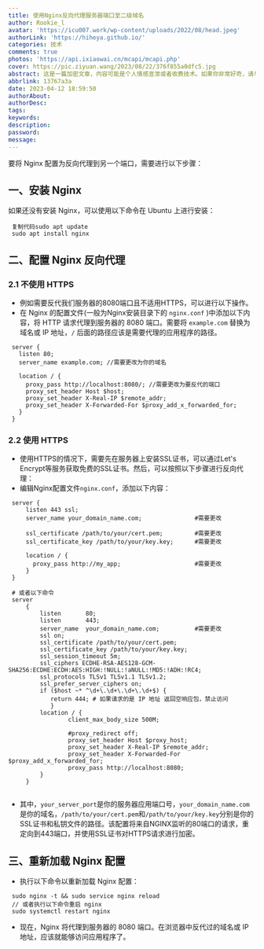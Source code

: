 ```yaml
---
title: 使用Nginx反向代理服务器端口至二级域名
author: Rookie_l
avatar: 'https://icu007.work/wp-content/uploads/2022/08/head.jpeg'
authorLink: 'https://hiheya.github.io/'
categories: 技术
comments: true
photos: 'https://api.ixiaowai.cn/mcapi/mcapi.php'
cover: https://pic.ziyuan.wang/2023/08/22/376f855a0dfc5.jpg
abstract: 这是一篇加密文章，内容可能是个人情感宣泄或者收费技术。如果你非常好奇，请与我联系。
abbrlink: 13767a3a
date: 2023-04-12 18:59:50
authorAbout:
authorDesc:
tags:
keywords:
description:
password:
message:
---
```


要将 Nginx 配置为反向代理到另一个端口，需要进行以下步骤：

## 一、安装 Nginx

如果还没有安装 Nginx，可以使用以下命令在 Ubuntu 上进行安装：

```
 复制代码sudo apt update
 sudo apt install nginx
```

## 二、配置 Nginx 反向代理

### 2.1 不使用 HTTPS 

- 例如需要反代我们服务器的8080端口且不适用HTTPS，可以进行以下操作。
- 在 Nginx 的配置文件(一般为Nginx安装目录下的 `nginx.conf` )中添加以下内容，将 HTTP 请求代理到服务器的 8080 端口。需要将 `example.com` 替换为域名或 IP 地址，`/` 后面的路径应该是需要代理的应用程序的路径。

```
 server {
   listen 80;
   server_name example.com; //需要更改为你的域名
 
   location / {
     proxy_pass http://localhost:8080/; //需要更改为要反代的端口
     proxy_set_header Host $host;
     proxy_set_header X-Real-IP $remote_addr;
     proxy_set_header X-Forwarded-For $proxy_add_x_forwarded_for;
   }
 }
```

### 2.2 使用 HTTPS

- 使用HTTPS的情况下，需要先在服务器上安装SSL证书，可以通过Let's Encrypt等服务获取免费的SSL证书。然后，可以按照以下步骤进行反向代理：
- 编辑Nginx配置文件`nginx.conf`，添加以下内容：

```
 server {
     listen 443 ssl;
     server_name your_domain_name.com;               #需要更改
 
     ssl_certificate /path/to/your/cert.pem;         #需要更改
     ssl_certificate_key /path/to/your/key.key;      #需要更改
 
     location / {
       proxy_pass http://my_app;                     #需要更改
     }
 }
 
 # 或者以下命令
 server 
     {
         listen       80;
         listen       443;
         server_name  your_domain_name.com;          #需要更改
         ssl on;
         ssl_certificate /path/to/your/cert.pem;
         ssl_certificate_key /path/to/your/key.key;
         ssl_session_timeout 5m;
         ssl_ciphers ECDHE-RSA-AES128-GCM-SHA256:ECDHE:ECDH:AES:HIGH:!NULL:!aNULL:!MD5:!ADH:!RC4;  
         ssl_protocols TLSv1 TLSv1.1 TLSv1.2;  
         ssl_prefer_server_ciphers on;
         if ($host ~* ^\d+\.\d+\.\d+\.\d+$) { 
            return 444; # 如果请求的是 IP 地址 返回空响应包，禁止访问
            }
         location / {
                 client_max_body_size 500M;
 
                 #proxy_redirect off;
                 proxy_set_header Host $proxy_host;
                 proxy_set_header X-Real-IP $remote_addr;
                 proxy_set_header X-Forwarded-For $proxy_add_x_forwarded_for;
                 proxy_pass http://localhost:8080;
         }
     }
 
```

- 其中，`your_server_port`是你的服务器应用端口号，`your_domain_name.com`是你的域名，`/path/to/your/cert.pem`和`/path/to/your/key.key`分别是你的SSL证书和私钥文件的路径。该配置将来自NGINX监听的80端口的请求，重定向到443端口，并使用SSL证书对HTTPS请求进行加密。

## 三、重新加载 Nginx 配置

- 执行以下命令以重新加载 Nginx 配置：

```
 sudo nginx -t && sudo service nginx reload
 // 或者执行以下命令重启 nginx
 sudo systemctl restart nginx
```

- 现在，Nginx 将代理到服务器的 8080 端口。在浏览器中反代过的域名或 IP 地址，应该就能够访问应用程序了。
